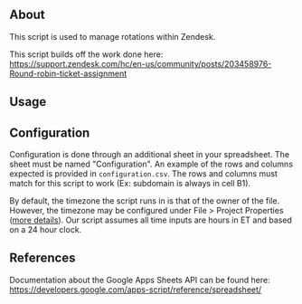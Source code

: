 ## About
This script is used to manage rotations within Zendesk.

This script builds off the work done here: https://support.zendesk.com/hc/en-us/community/posts/203458976-Round-robin-ticket-assignment

## Usage


## Configuration

Configuration is done through an additional sheet in your spreadsheet. The sheet must be named "Configuration". An example of the rows and columns expected is provided in `configuration.csv`. The rows and columns must match for this script to work (Ex: subdomain is always in cell B1).

By default, the timezone the script runs in is that of the owner of the file. However, the timezone may be configured under File > Project Properties ([more details](https://developers.google.com/apps-script/reference/base/session#getScriptTimeZone())). Our script assumes all time inputs are hours in ET and based on a 24 hour clock.


## References
Documentation about the Google Apps Sheets API can be found here: https://developers.google.com/apps-script/reference/spreadsheet/
